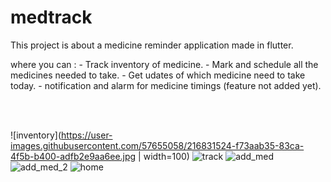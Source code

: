# medtrack

This project is about a medicine reminder application made in flutter.

where you can :
    - Track inventory of medicine.
    - Mark and schedule all the medicines needed to take.
    - Get udates of which medicine need to take today.
    - notification and alarm for medicine timings (feature not added yet).
    

<br>
<br>
    
    

![inventory](https://user-images.githubusercontent.com/57655058/216831524-f73aab35-83ca-4f5b-b400-adfb2e9aa6ee.jpg | width=100)
![track](https://user-images.githubusercontent.com/57655058/216831529-f9e57d24-529f-4852-80b2-18d1e7316c5b.jpg)
![add_med](https://user-images.githubusercontent.com/57655058/216831530-741e4831-3cb1-4e4d-8639-745ae18281d9.jpg)
![add_med_2](https://user-images.githubusercontent.com/57655058/216831533-5d6f21b7-c531-470c-b4a4-c585c182d365.jpg)
![home](https://user-images.githubusercontent.com/57655058/216831534-28eef016-57bf-4e8f-895c-fa9c288b2c8f.jpg)

